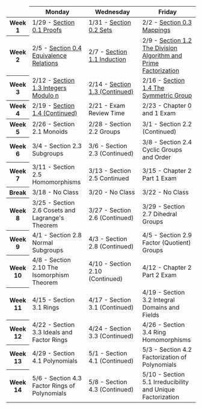 <link href="https://media.uwex.edu/app/droplets_v3/css/droplets.css" rel="stylesheet"/>
<script href="https://media.uwex.edu/app/droplets_v3/script/droplets.js" type="test/javascript">
</script>
<div id="uws-droplets-page">
 <table class="hover bordered">
  <thead>
   <tr>
    <td style="width:10%">
    </td>
    <th style="width:30%">
     Monday
    </th>
    <th style="width:30%">
     Wednesday
    </th>
    <th style="width:30%">
     Friday
    </th>
   </tr>
  </thead>
  <tbody>
   <tr>
    <th>
     Week 1
    </th>
    <td>
     1/29 -
     <a href="page:📓 Section 0.1">
      Section 0.1 Proofs
     </a>
    </td>
    <td>
     1/31 -
     <a href="page:📓 Section 0.2">
      Section 0.2 Sets
     </a>
    </td>
    <td>
     2/2 -
     <a href="page:📓 Section 0.3">
      Section 0.3 Mappings
     </a>
    </td>
   </tr>
   <tr>
    <th>
     Week 2
    </th>
    <td>
     2/5 -
     <a href="page:📓 Section 0.4">
      Section 0.4 Equivalence Relations
     </a>
    </td>
    <td>
     2/7 -
     <a href="page:📓 Section 1.1">
      Section 1.1 Induction
     </a>
    </td>
    <td>
     2/9 -
     <a href="page:📓 Section 1.2">
      Section 1.2 The Division Algorithm and Prime Factorization
     </a>
    </td>
   </tr>
   <tr>
    <th>
     Week 3
    </th>
    <td>
     2/12 -
     <a href="page:📓 Section 1.3 Part 1">
      Section 1.3 Integers Modulo n
     </a>
    </td>
    <td>
     2/14 -
     <a href="page:📓 Section 1.3 Part 2">
      Section 1.3 (Continued)
     </a>
    </td>
    <td>
     2/16 -
     <a href="page:📓 Section 1.4 Part 1">
      Section 1.4 The Symmetric Group
     </a>
    </td>
   </tr>
   <tr>
    <th>
     Week 4
    </th>
    <td>
     2/19 -
     <a href="page:📓 Section 1.4 Part 2">
      Section 1.4 (Continued)
     </a>
    </td>
    <td>
     2/21 -
     Exam Review Time
    </td>
    <td>
     2/23 -
     Chapter 0 and 1 Exam
    </td>
   </tr>
   <tr>
    <th>
     Week 5
    </th>
    <td>
     2/26 -
     Section 2.1 Monoids
    </td>
    <td>
     2/28 -
     Section 2.2 Groups
    </td>
    <td>
     3/1 -
     Section 2.2 (Continued)
    </td>
   </tr>
   <tr>
    <th>
     Week 6
    </th>
    <td>
     3/4 -
     Section 2.3 Subgroups
    </td>
    <td>
     3/6 -
     Section 2.3 (Continued)
    </td>
    <td>
     3/8 -
     Section 2.4 Cyclic Groups and Order
    </td>
   </tr>
   <tr>
    <th>
     Week 7
    </th>
    <td>
     3/11 -
     Section 2.5 Homomorphisms
    </td>
    <td>
     3/13 -
     Section 2.5 Continued
    </td>
    <td>
     3/15 -
     Chapter 2 Part 1 Exam
    </td>
   </tr>
   <tr>
    <th>
     Break
    </th>
    <td>
     3/18 -
     No Class
    </td>
    <td>
     3/20 -
     No Class
    </td>
    <td>
     3/22 -
     No Class
    </td>
   </tr>
   <tr>
    <th>
     Week 8
    </th>
    <td>
     3/25 -
     Section 2.6 Cosets and Lagrange's Theorem
    </td>
    <td>
     3/27 -
     Section 2.6 (Continued)
    </td>
    <td>
     3/29 -
     Section 2.7 Dihedral Groups
    </td>
   </tr>
   <tr>
    <th>
     Week 9
    </th>
    <td>
     4/1 -
     Section 2.8 Normal Subgroups
    </td>
    <td>
     4/3 -
     Section 2.8 (Continued)
    </td>
    <td>
     4/5 -
     Section 2.9 Factor (Quotient) Groups
    </td>
   </tr>
   <tr>
    <th>
     Week 10
    </th>
    <td>
     4/8 -
     Section 2.10 The Isomorphism Theorem
    </td>
    <td>
     4/10 -
     Section 2.10 (Continued)
    </td>
    <td>
     4/12 -
     Chapter 2 Part 2 Exam
    </td>
   </tr>
   <tr>
    <th>
     Week 11
    </th>
    <td>
     4/15 -
     Section 3.1 Rings
    </td>
    <td>
     4/17 -
     Section 3.1 (Continued)
    </td>
    <td>
     4/19 -
     Section 3.2 Integral Domains and Fields
    </td>
   </tr>
   <tr>
    <th>
     Week 12
    </th>
    <td>
     4/22 -
     Section 3.3 Ideals and Factor Rings
    </td>
    <td>
     4/24 -
     Section 3.3 (Continued)
    </td>
    <td>
     4/26 -
     Section 3.4 Ring Homomorphisms
    </td>
   </tr>
   <tr>
    <th>
     Week 13
    </th>
    <td>
     4/29 -
     Section 4.1 Polynomials
    </td>
    <td>
     5/1 -
     Section 4.1 (Continued)
    </td>
    <td>
     5/3 -
     Section 4.2 Factorization of Polynomials
    </td>
   </tr>
   <tr>
    <th>
     Week 14
    </th>
    <td>
     5/6 -
     Section 4.3 Factor Rings of Polynomials
    </td>
    <td>
     5/8 -
     Section 4.3 (Continued)
    </td>
    <td>
     5/10 -
     Section 5.1 Irreducibility and Unique Factorization
    </td>
   </tr>
  </tbody>
 </table>
</div>